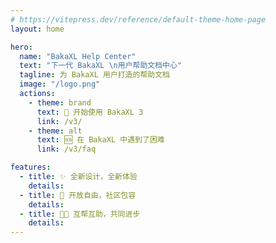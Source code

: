 ```yaml
---
# https://vitepress.dev/reference/default-theme-home-page
layout: home

hero:
  name: "BakaXL Help Center"
  text: "下一代 BakaXL \n用户帮助文档中心"
  tagline: 为 BakaXL 用户打造的帮助文档
  image: "/logo.png"
  actions:
    - theme: brand
      text: 🚀 开始使用 BakaXL 3
      link: /v3/
    - theme: alt
      text: 🆘 在 BakaXL 中遇到了困难
      link: /v3/faq

features:
  - title: ✨ 全新设计，全新体验
    details: 
  - title: 💬 开放自由，社区包容
    details: 
  - title: 🐕‍🦺 互帮互助，共同进步
    details: 
---
```


